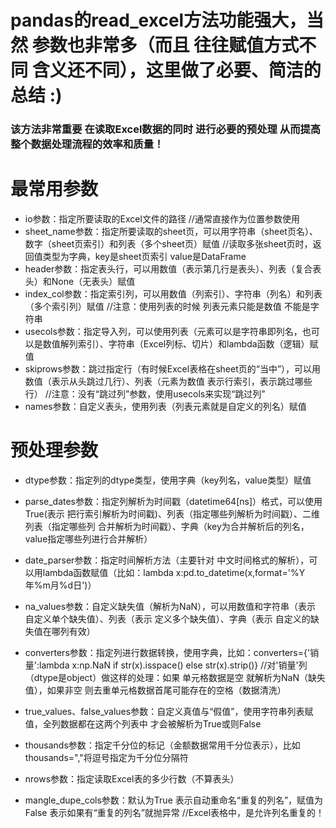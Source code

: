 # pandas的read_excel方法功能强大，当然 参数也非常多（而且 往往赋值方式不同 含义还不同），这里做了必要、简洁的总结 :)
### 该方法非常重要 在读取Excel数据的同时 进行必要的预处理 从而提高整个数据处理流程的效率和质量！



# 最常用参数

* io参数：指定所要读取的Excel文件的路径  //通常直接作为位置参数使用
* sheet_name参数：指定所要读取的sheet页，可以用字符串（sheet页名）、数字（sheet页索引）和列表（多个sheet页）赋值    //读取多张sheet页时，返回值类型为字典，key是sheet页索引 value是DataFrame
* header参数：指定表头行，可以用数值（表示第几行是表头）、列表（复合表头）和None（无表头）赋值
* index_col参数：指定索引列，可以用数值（列索引）、字符串（列名）和列表（多个索引列）赋值  //注意：使用列表的时候 列表元素只能是数值 不能是字符串
* usecols参数：指定导入列，可以使用列表（元素可以是字符串即列名，也可以是数值解列索引）、字符串（Excel列标、切片）和lambda函数（逻辑）赋值
* skiprows参数：跳过指定行（有时候Excel表格在sheet页的“当中”），可以用数值（表示从头跳过几行）、列表（元素为数值 表示行索引，表示跳过哪些行）  //注意：没有“跳过列”参数，使用usecols来实现“跳过列”
* names参数：自定义表头，使用列表（列表元素就是自定义的列名）赋值



# 预处理参数

* dtype参数：指定列的dtype类型，使用字典（key列名，value类型）赋值

* parse_dates参数：指定列解析为时间戳（datetime64[ns]）格式，可以使用True(表示 把行索引解析为时间戳)、列表（指定哪些列解析为时间戳）、二维列表（指定哪些列 合并解析为时间戳）、字典（key为合并解析后的列名，value指定哪些列进行合并解析）

* date_parser参数：指定时间解析方法（主要针对 中文时间格式的解析），可以用lambda函数赋值（比如：lambda x:pd.to_datetime(x,format='%Y年%m月%d日')）

* na_values参数：自定义缺失值（解析为NaN），可以用数值和字符串（表示 自定义单个缺失值）、列表（表示 定义多个缺失值）、字典（表示 自定义的缺失值在哪列有效）

* converters参数：指定列进行数据转换，使用字典，比如：converters={'销量':lambda x:np.NaN if str(x).isspace() else str(x).strip()}  //对'销量'列（dtype是object）做这样的处理：如果 单元格数据是空 就解析为NaN（缺失值），如果非空 则去重单元格数据首尾可能存在的空格（数据清洗）

* true_values、false_values参数：自定义真值与“假值”，使用字符串列表赋值，全列数据都在这两个列表中 才会被解析为True或则False

* thousands参数：指定千分位的标记（金额数据常用千分位表示），比如 thousands=","将逗号指定为千分位分隔符

* nrows参数：指定读取Excel表的多少行数（不算表头）

* mangle_dupe_cols参数：默认为True 表示自动重命名“重复的列名”，赋值为False 表示如果有“重复的列名”就抛异常  //Excel表格中，是允许列名重复的！

  